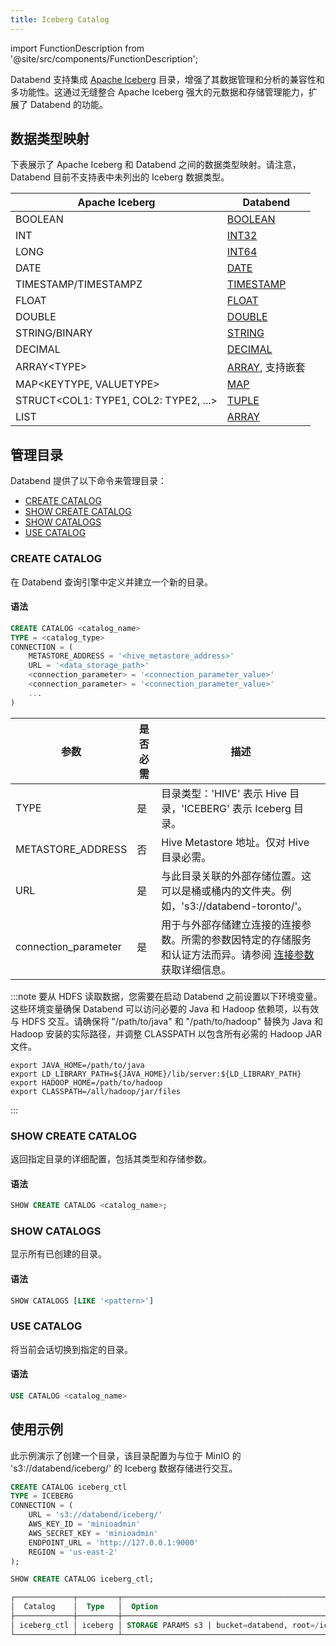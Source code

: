 ```yaml
---
title: Iceberg Catalog
---
```

import FunctionDescription from '@site/src/components/FunctionDescription';

<FunctionDescription description="引入或更新: v1.2.668"/>

Databend 支持集成 [Apache Iceberg](https://iceberg.apache.org/) 目录，增强了其数据管理和分析的兼容性和多功能性。这通过无缝整合 Apache Iceberg 强大的元数据和存储管理能力，扩展了 Databend 的功能。

## 数据类型映射

下表展示了 Apache Iceberg 和 Databend 之间的数据类型映射。请注意，Databend 目前不支持表中未列出的 Iceberg 数据类型。

| Apache Iceberg                  | Databend                |
| ------------------------------- | ----------------------- |
| BOOLEAN                         | [BOOLEAN](/sql/sql-reference/data-types/boolean)                 |
| INT                             | [INT32](/sql/sql-reference/data-types/numeric#integer-data-types)                   |
| LONG                            | [INT64](/sql/sql-reference/data-types/numeric#integer-data-types)                   |
| DATE                            | [DATE](/sql/sql-reference/data-types/datetime)                    |
| TIMESTAMP/TIMESTAMPZ            | [TIMESTAMP](/sql/sql-reference/data-types/datetime)               |
| FLOAT                           | [FLOAT](/sql/sql-reference/data-types/numeric#floating-point-data-types)                  |
| DOUBLE                          | [DOUBLE](/sql/sql-reference/data-types/numeric#floating-point-data-type)                  |
| STRING/BINARY                   | [STRING](/sql/sql-reference/data-types/string)                  |
| DECIMAL                         | [DECIMAL](/sql/sql-reference/data-types/decimal)                 |
| ARRAY&lt;TYPE&gt;               | [ARRAY](/sql/sql-reference/data-types/array), 支持嵌套 |
| MAP&lt;KEYTYPE, VALUETYPE&gt;       | [MAP](/sql/sql-reference/data-types/map)                     |
| STRUCT&lt;COL1: TYPE1, COL2: TYPE2, ...&gt; | [TUPLE](/sql/sql-reference/data-types/tuple)           |
| LIST                            | [ARRAY](/sql/sql-reference/data-types/array)                   |

## 管理目录

Databend 提供了以下命令来管理目录：

- [CREATE CATALOG](#create-catalog)
- [SHOW CREATE CATALOG](#show-create-catalog)
- [SHOW CATALOGS](#show-catalogs)
- [USE CATALOG](#use-catalog)

### CREATE CATALOG

在 Databend 查询引擎中定义并建立一个新的目录。

#### 语法

```sql
CREATE CATALOG <catalog_name>
TYPE = <catalog_type>
CONNECTION = (
    METASTORE_ADDRESS = '<hive_metastore_address>'
    URL = '<data_storage_path>'
    <connection_parameter> = '<connection_parameter_value>'
    <connection_parameter> = '<connection_parameter_value>'
    ...
)
```

| 参数                  | 是否必需 | 描述                                                                                                               | 
|-----------------------|-----------|---------------------------------------------------------------------------------------------------------------------------| 
| TYPE                  | 是        | 目录类型：'HIVE' 表示 Hive 目录，'ICEBERG' 表示 Iceberg 目录。                                      | 
| METASTORE_ADDRESS     | 否        | Hive Metastore 地址。仅对 Hive 目录必需。| 
| URL                   | 是        | 与此目录关联的外部存储位置。这可以是桶或桶内的文件夹。例如，'s3://databend-toronto/'。                       | 
| connection_parameter  | 是        | 用于与外部存储建立连接的连接参数。所需的参数因特定的存储服务和认证方法而异。请参阅 [连接参数](/sql/sql-reference/connect-parameters) 获取详细信息。 |

:::note
要从 HDFS 读取数据，您需要在启动 Databend 之前设置以下环境变量。这些环境变量确保 Databend 可以访问必要的 Java 和 Hadoop 依赖项，以有效与 HDFS 交互。请确保将 "/path/to/java" 和 "/path/to/hadoop" 替换为 Java 和 Hadoop 安装的实际路径，并调整 CLASSPATH 以包含所有必需的 Hadoop JAR 文件。
```shell
export JAVA_HOME=/path/to/java
export LD_LIBRARY_PATH=${JAVA_HOME}/lib/server:${LD_LIBRARY_PATH}
export HADOOP_HOME=/path/to/hadoop
export CLASSPATH=/all/hadoop/jar/files
```
:::

### SHOW CREATE CATALOG

返回指定目录的详细配置，包括其类型和存储参数。

#### 语法

```sql
SHOW CREATE CATALOG <catalog_name>;
```

### SHOW CATALOGS

显示所有已创建的目录。

#### 语法

```sql
SHOW CATALOGS [LIKE '<pattern>']
```

### USE CATALOG

将当前会话切换到指定的目录。

#### 语法

```sql
USE CATALOG <catalog_name>
```

## 使用示例

此示例演示了创建一个目录，该目录配置为与位于 MinIO 的 's3://databend/iceberg/' 的 Iceberg 数据存储进行交互。

```sql
CREATE CATALOG iceberg_ctl
TYPE = ICEBERG
CONNECTION = (
    URL = 's3://databend/iceberg/'
    AWS_KEY_ID = 'minioadmin'
    AWS_SECRET_KEY = 'minioadmin'
    ENDPOINT_URL = 'http://127.0.0.1:9000'
    REGION = 'us-east-2'
);

SHOW CREATE CATALOG iceberg_ctl;

┌─────────────┬─────────┬────────────────────────────────────────────────────────────────────────────────────────┐
│  Catalog    │  Type   │  Option                                                                                │
├─────────────┼─────────┼────────────────────────────────────────────────────────────────────────────────────────┤
│ iceberg_ctl │ iceberg │ STORAGE PARAMS s3 | bucket=databend, root=/iceberg/, endpoint=http://127.0.0.1:9000    │
└─────────────┴─────────┴────────────────────────────────────────────────────────────────────────────────────────┘
```